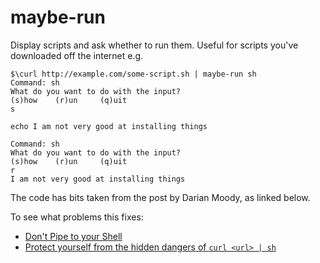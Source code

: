 # maybe-run

Display scripts and ask whether to run them.
Useful for scripts you've downloaded off the internet e.g.

    $\curl http://example.com/some-script.sh | maybe-run sh
    Command: sh
    What do you want to do with the input?
    (s)how    (r)un     (q)uit
    s

    echo I am not very good at installing things

    Command: sh
    What do you want to do with the input?
    (s)how    (r)un     (q)uit
    r
    I am not very good at installing things

The code has bits taken from the post by Darian Moody, as linked below.

To see what problems this fixes:

* [Don't Pipe to your Shell](http://www.seancassidy.me/dont-pipe-to-your-shell.html)
* [Protect yourself from the hidden dangers of `curl <url> | sh`](http://www.djm.org.uk/protect-yourself-from-non-obvious-dangers-curl-url-pipe-sh/)
